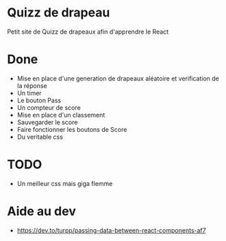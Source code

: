 # Quizz de drapeau

Petit site de Quizz de drapeaux afin d'apprendre le React

# Done
- Mise en place d'une generation de drapeaux aléatoire et verification de la réponse
- Un timer
- Le bouton Pass
- Un compteur de score
- Mise en place d'un classement
- Sauvegarder le score
- Faire fonctionner les boutons de Score
- Du veritable css

# TODO
- Un meilleur css mais giga flemme


# Aide au dev

- https://dev.to/turpp/passing-data-between-react-components-af7